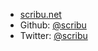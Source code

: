 * [scribu.net](http://scribu.net)
* Github: [@scribu](http://github.com/scribu)
* Twitter: [@scribu](http://twitter.com/scribu)
